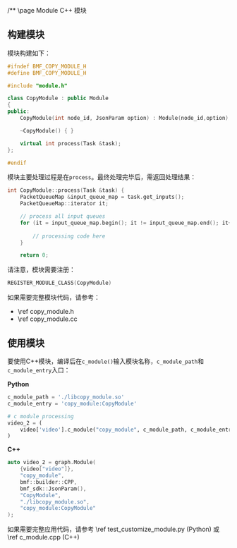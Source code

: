 /** \page Module C++ 模块

## 构建模块

模块构建如下：

```c++
#ifndef BMF_COPY_MODULE_H
#define BMF_COPY_MODULE_H

#include "module.h"

class CopyModule : public Module
{
public:
    CopyModule(int node_id, JsonParam option) : Module(node_id,option) { }

    ~CopyModule() { }

    virtual int process(Task &task);
};

#endif
```

模块主要处理过程是在```process```。最终处理完毕后，需返回处理结果：

```c++
int CopyModule::process(Task &task) {
    PacketQueueMap &input_queue_map = task.get_inputs();
    PacketQueueMap::iterator it;

    // process all input queues
    for (it = input_queue_map.begin(); it != input_queue_map.end(); it++) {
        
        // processing code here
    }

    return 0;
```

请注意，模块需要注册：

```c++
REGISTER_MODULE_CLASS(CopyModule)
```

如果需要完整模块代码，请参考：
- \ref copy_module.h
- \ref copy_module.cc

## 使用模块

要使用C++模块，编译后在```c_module()```输入模块名称，```c_module_path```和```c_module_entry```入口：

**Python**
```python
c_module_path = './libcopy_module.so'
c_module_entry = 'copy_module:CopyModule'

# c module processing
video_2 = (
    video['video'].c_module("copy_module", c_module_path, c_module_entry)
)
```
**C++**
```cpp
auto video_2 = graph.Module(
    {video["video"]}, 
    "copy_module", 
    bmf::builder::CPP, 
    bmf_sdk::JsonParam(), 
    "CopyModule", 
    "./libcopy_module.so", 
    "copy_module:CopyModule"
);
```

如果需要完整应用代码，请参考 \ref test_customize_module.py (Python) 或 \ref c_module.cpp (C++)

